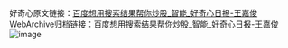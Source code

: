 好奇心原文链接：[百度想用搜索结果帮你炒股_智能_好奇心日报-王嘉俊](https://www.qdaily.com/articles/9405.html)
WebArchive归档链接：[百度想用搜索结果帮你炒股_智能_好奇心日报-王嘉俊](http://web.archive.org/web/20190623154158/https://www.qdaily.com/articles/9405.html)
![image](http://ww3.sinaimg.cn/large/007d5XDply1g3vf5g67mvj30u02p2b29)
